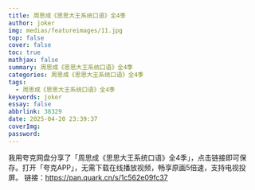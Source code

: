 ```yaml
---
title: 周思成《思思大王系统口语》全4季
author: joker
img: medias/featureimages/11.jpg
top: false
cover: false
toc: true
mathjax: false
summary: 周思成《思思大王系统口语》全4季
categories: 周思成《思思大王系统口语》全4季
tags:
  - 周思成《思思大王系统口语》全4季
keywords: joker
essay: false
abbrlink: 38329
date: 2025-04-20 23:39:37
coverImg:
password:
---
```


我用夸克网盘分享了「周思成《思思大王系统口语》全4季」，点击链接即可保存。打开「夸克APP」，无需下载在线播放视频，畅享原画5倍速，支持电视投屏。
链接：https://pan.quark.cn/s/1c562e09fc37
